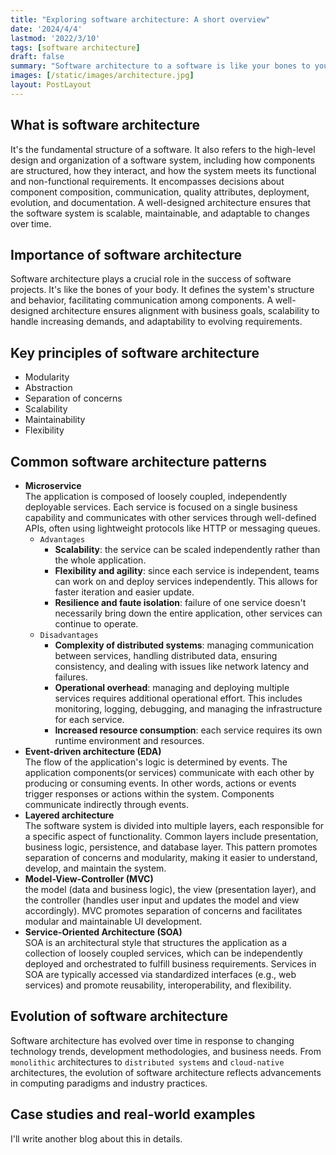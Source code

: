 ```yaml
---
title: "Exploring software architecture: A short overview"
date: '2024/4/4'
lastmod: '2022/3/10'
tags: [software architecture]
draft: false
summary: "Software architecture to a software is like your bones to your body, it's the fundamental structure of a software."
images: [/static/images/architecture.jpg]
layout: PostLayout
---
```


## What is software architecture
It's the fundamental structure of a software.
It also refers to the high-level design and organization of a software system, 
including how components are structured, how they interact, 
and how the system meets its functional and non-functional requirements.
It encompasses decisions about component composition, communication, quality attributes, deployment, evolution, and documentation. 
A well-designed architecture ensures that the software system is scalable, maintainable, and adaptable to changes over time.

## Importance of software architecture
Software architecture plays a crucial role in the success of software projects. It's like the bones of your body.
It defines the system's structure and behavior, facilitating communication among components. A well-designed architecture ensures alignment with business goals,
scalability to handle increasing demands, and adaptability to evolving requirements.

## Key principles of software architecture
- Modularity
- Abstraction
- Separation of concerns
- Scalability
- Maintainability
- Flexibility

## Common software architecture patterns
- **Microservice**  
  The application is composed of loosely coupled, independently deployable services. 
  Each service is focused on a single business capability and communicates with other services through well-defined APIs, 
  often using lightweight protocols like HTTP or messaging queues.
    - `Advantages`
      - **Scalability**: the service can be scaled independently rather than the whole application.
      - **Flexibility and agility**: since each service is independent, teams can work on and deploy services independently. This allows for faster iteration and easier update.
      - **Resilience and faute isolation**: failure of one service doesn't necessarily bring down the entire application, other services can continue to operate.
    - `Disadvantages`
      - **Complexity of distributed systems**: managing communication between services, handling distributed data, ensuring consistency, and dealing with issues like network latency and failures.
      - **Operational overhead**: managing and deploying multiple services requires additional operational effort. This includes monitoring, logging, debugging, and managing the infrastructure for each service.
      - **Increased resource consumption**: each service requires its own runtime environment and resources.
- **Event-driven architecture (EDA)**  
    The flow of the application's logic is determined by events. The application components(or services) communicate with each other by producing or consuming events.
    In other words, actions or events trigger responses or actions within the system. Components communicate indirectly through events.
- **Layered architecture**  
    The software system is divided into multiple layers, each responsible for a specific aspect of functionality. Common layers include presentation, business logic, persistence, and database layer.
    This pattern promotes separation of concerns and modularity, making it easier to understand, develop, and maintain the system.
- **Model-View-Controller (MVC)**  
  the model (data and business logic), the view (presentation layer), and the controller (handles user input and updates the model and view accordingly). 
  MVC promotes separation of concerns and facilitates modular and maintainable UI development.
- **Service-Oriented Architecture (SOA)**  
  SOA is an architectural style that structures the application as a collection of loosely coupled services, which can be independently deployed and orchestrated to fulfill business requirements. Services in SOA are typically accessed via standardized interfaces (e.g., web services) and promote reusability, interoperability, and flexibility.

## Evolution of software architecture
Software architecture has evolved over time in response to changing technology trends, development methodologies, and business needs. 
From `monolithic` architectures to `distributed systems` and `cloud-native` architectures, the evolution of software architecture reflects advancements in computing paradigms and industry practices.
  
## Case studies and real-world examples
I'll write another blog about this in details.

  




